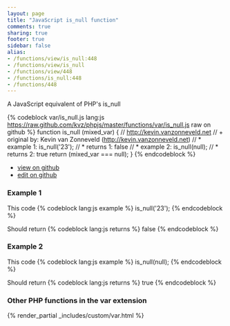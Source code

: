 ```yaml
---
layout: page
title: "JavaScript is_null function"
comments: true
sharing: true
footer: true
sidebar: false
alias:
- /functions/view/is_null:448
- /functions/view/is_null
- /functions/view/448
- /functions/is_null:448
- /functions/448
---
```

<!-- Generated by Rakefile:build -->
A JavaScript equivalent of PHP's is_null

{% codeblock var/is_null.js lang:js https://raw.github.com/kvz/phpjs/master/functions/var/is_null.js raw on github %}
function is_null (mixed_var) {
  // http://kevin.vanzonneveld.net
  // +   original by: Kevin van Zonneveld (http://kevin.vanzonneveld.net)
  // *     example 1: is_null('23');
  // *     returns 1: false
  // *     example 2: is_null(null);
  // *     returns 2: true
  return (mixed_var === null);
}
{% endcodeblock %}

 - [view on github](https://github.com/kvz/phpjs/blob/master/functions/var/is_null.js)
 - [edit on github](https://github.com/kvz/phpjs/edit/master/functions/var/is_null.js)

### Example 1
This code
{% codeblock lang:js example %}
is_null('23');
{% endcodeblock %}

Should return
{% codeblock lang:js returns %}
false
{% endcodeblock %}

### Example 2
This code
{% codeblock lang:js example %}
is_null(null);
{% endcodeblock %}

Should return
{% codeblock lang:js returns %}
true
{% endcodeblock %}


### Other PHP functions in the var extension
{% render_partial _includes/custom/var.html %}
